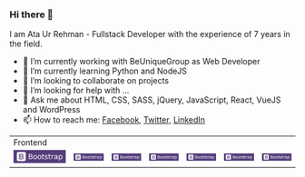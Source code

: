 ### Hi there 👋

I am Ata Ur Rehman - Fullstack Developer with the experience of 7 years in the field.


- 🔭 I’m currently working with BeUniqueGroup as Web Developer
- 🌱 I’m currently learning Python and NodeJS
- 👯 I’m looking to collaborate on projects
- 🤔 I’m looking for help with ...
- 💬 Ask me about HTML, CSS, SASS, jQuery, JavaScript, React, VueJS and WordPress
- 📫 How to reach me: <a href="https://www.facebook.com/ataazz/">Facebook</a>, <a href="https://www.twitter.com/ataaz/">Twitter</a>, <a href="https://www.linkedin.com/in/ataaz/">LinkedIn</a>



<table>
  <tr colspan="7">
    <td>Frontend</td>
  </tr>
  <tr>
    <td><img src="https://raw.githubusercontent.com/ataaz/ataaz/d5e064408842731af5560267b73aa846cfeb6309/boostrap.svg"></td>
    <td><img src="https://raw.githubusercontent.com/ataaz/ataaz/d5e064408842731af5560267b73aa846cfeb6309/boostrap.svg"></td>
    <td><img src="https://raw.githubusercontent.com/ataaz/ataaz/d5e064408842731af5560267b73aa846cfeb6309/boostrap.svg"></td>
    <td><img src="https://raw.githubusercontent.com/ataaz/ataaz/d5e064408842731af5560267b73aa846cfeb6309/boostrap.svg"></td>
    <td><img src="https://raw.githubusercontent.com/ataaz/ataaz/d5e064408842731af5560267b73aa846cfeb6309/boostrap.svg"></td>
    <td><img src="https://raw.githubusercontent.com/ataaz/ataaz/d5e064408842731af5560267b73aa846cfeb6309/boostrap.svg"></td>
    <td><img src="https://raw.githubusercontent.com/ataaz/ataaz/d5e064408842731af5560267b73aa846cfeb6309/boostrap.svg"></td>
  </tr>
</table>
